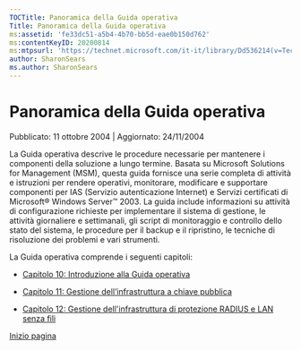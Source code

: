 ```yaml
---
TOCTitle: Panoramica della Guida operativa
Title: Panoramica della Guida operativa
ms:assetid: 'fe33dc51-a5b4-4b70-bb5d-eae0b150d762'
ms:contentKeyID: 20200814
ms:mtpsurl: 'https://technet.microsoft.com/it-it/library/Dd536214(v=TechNet.10)'
author: SharonSears
ms.author: SharonSears
---
```


Panoramica della Guida operativa
================================

Pubblicato: 11 ottobre 2004 | Aggiornato: 24/11/2004

La Guida operativa descrive le procedure necessarie per mantenere i componenti della soluzione a lungo termine. Basata su Microsoft Solutions for Management (MSM), questa guida fornisce una serie completa di attività e istruzioni per rendere operativi, monitorare, modificare e supportare componenti per IAS (Servizio autenticazione Internet) e Servizi certificati di Microsoft® Windows Server™ 2003. La guida include informazioni su attività di configurazione richieste per implementare il sistema di gestione, le attività giornaliere e settimanali, gli script di monitoraggio e controllo dello stato del sistema, le procedure per il backup e il ripristino, le tecniche di risoluzione dei problemi e vari strumenti.

La Guida operativa comprende i seguenti capitoli:

-   [Capitolo 10: Introduzione alla Guida operativa](https://technet.microsoft.com/it-it/library/62813113-630f-4157-91a6-55ff91db206f(v=TechNet.10))

-   [Capitolo 11: Gestione dell’infrastruttura a chiave pubblica](https://technet.microsoft.com/it-it/library/e6c7636a-d366-4fe7-a3b6-280107085269(v=TechNet.10))

-   [Capitolo 12: Gestione dell'infrastruttura di protezione RADIUS e LAN senza fili](https://technet.microsoft.com/it-it/library/590b5abd-a42a-49a7-a467-657389b29673(v=TechNet.10))

[](#mainsection)[Inizio pagina](#mainsection)
